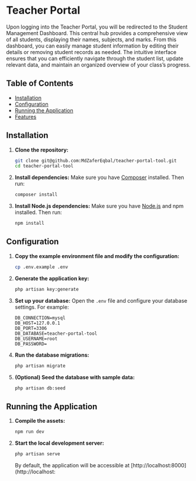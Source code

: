 # Teacher Portal

Upon logging into the Teacher Portal, you will be redirected to the Student Management Dashboard. This central hub provides a comprehensive view of all students, displaying their names, subjects, and marks. From this dashboard, you can easily manage student information by editing their details or removing student records as needed. The intuitive interface ensures that you can efficiently navigate through the student list, update relevant data, and maintain an organized overview of your class’s progress.

## Table of Contents

- [Installation](#installation)
- [Configuration](#configuration)
- [Running the Application](#running-the-application)
- [Features](#features)

## Installation

1. **Clone the repository:**
    ```sh
    git clone git@github.com:MdZaferEqbal/teacher-portal-tool.git
    cd teacher-portal-tool
    ```

2. **Install dependencies:**
    Make sure you have [Composer](https://getcomposer.org/) installed. Then run:
    ```sh
    composer install
    ```

3. **Install Node.js dependencies:**
    Make sure you have [Node.js](https://nodejs.org/) and npm installed. Then run:
    ```sh
    npm install
    ```

## Configuration

1. **Copy the example environment file and modify the configuration:**
    ```sh
    cp .env.example .env
    ```

2. **Generate the application key:**
    ```sh
    php artisan key:generate
    ```

3. **Set up your database:**
    Open the `.env` file and configure your database settings. For example:
    ```env
    DB_CONNECTION=mysql
    DB_HOST=127.0.0.1
    DB_PORT=3306
    DB_DATABASE=teacher-portal-tool
    DB_USERNAME=root
    DB_PASSWORD=
    ```

4. **Run the database migrations:**
    ```sh
    php artisan migrate
    ```

5. **(Optional) Seed the database with sample data:**
    ```sh
    php artisan db:seed
    ```

## Running the Application

1. **Compile the assets:**
    ```sh
    npm run dev
    ```

2. **Start the local development server:**
    ```sh
    php artisan serve
    ```

    By default, the application will be accessible at [http://localhost:8000](http://localhost:
